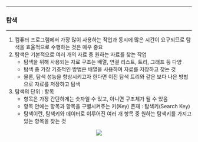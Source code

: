 -----
### 탐색
-----
1. 컴퓨터 프로그램에서 가장 많이 사용하는 작업과 동시에 많은 시간이 요구되므로 탐색을 효율적으로 수행하는 것은 매우 중요
2. 탐색은 기본적으로 여러 개의 자료 중 원하는 자료를 찾는 작업
   - 탐색을 위해 사용되는 자료 구조는 배열, 연결 리스트, 트리, 그래프 등 다양
   - 탐색 중 가장 기초적인 방법은 배열을 사용하여 자료를 저장하고 찾는 것
   - 물론, 탐색 성능을 향상시키고자 한다면 이진 탐색 트리와 같은 보다 나은 방법으로 자료를 저장하고 탐색
3. 탐색의 단위 : 항목
   - 항목은 가장 간단하게는 숫자일 수 있고, 아니면 구조체가 될 수 있음
   - 항목 안에는 항목과 항목을 구별시켜주는 키(Key) 존재 : 탐색키(Search Key)
   - 탐색이란, 탐색키와 데이터로 이루어진 여러 개 항목 중 원하는 탐색키를 가지고 있는 항목을 찾는 것
<div align="center">
<img src="https://github.com/user-attachments/assets/1d76bad6-038d-4782-b1ff-9aa19298e153">
</div>
